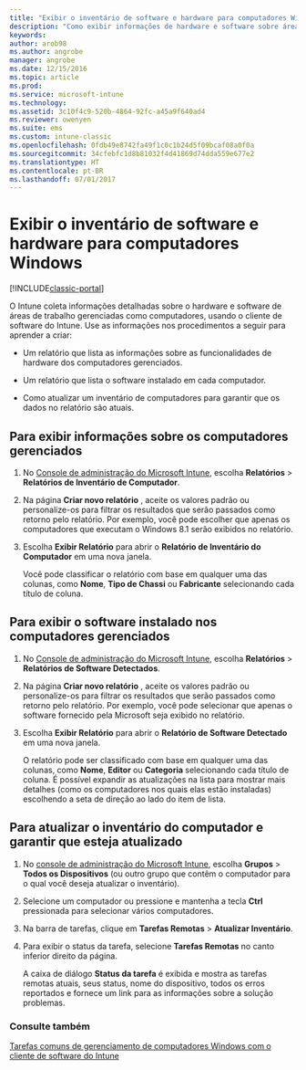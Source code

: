 ```yaml
---
title: "Exibir o inventário de software e hardware para computadores Windows"
description: "Como exibir informações de hardware e software sobre áreas de trabalho do Windows gerenciadas como computadores com o cliente de software do Intune."
keywords: 
author: arob98
ms.author: angrobe
manager: angrobe
ms.date: 12/15/2016
ms.topic: article
ms.prod: 
ms.service: microsoft-intune
ms.technology: 
ms.assetid: 3c10f4c9-520b-4864-92fc-a45a9f640ad4
ms.reviewer: owenyen
ms.suite: ems
ms.custom: intune-classic
ms.openlocfilehash: 0fdb49e8742fa49f1c0c1b24d5f09bcaf08a0f0a
ms.sourcegitcommit: 34cfebfc1d8b81032f4d41869d74dda559e677e2
ms.translationtype: HT
ms.contentlocale: pt-BR
ms.lasthandoff: 07/01/2017
---
```

# <a name="view-hardware-and-software-inventory-for-windows-pcs"></a>Exibir o inventário de software e hardware para computadores Windows

[!INCLUDE[classic-portal](../includes/classic-portal.md)]

O Intune coleta informações detalhadas sobre o hardware e software de áreas de trabalho gerenciadas como computadores, usando o cliente de software do Intune. Use as informações nos procedimentos a seguir para aprender a criar:

-   Um relatório que lista as informações sobre as funcionalidades de hardware dos computadores gerenciados.

-   Um relatório que lista o software instalado em cada computador.

-   Como atualizar um inventário de computadores para garantir que os dados no relatório são atuais.

## <a name="to-display-information-about-pcs-you-manage"></a>Para exibir informações sobre os computadores gerenciados

1.  No [Console de administração do Microsoft Intune](https://manage.microsoft.com/), escolha **Relatórios** &gt; **Relatórios de Inventário de Computador**.

2.  Na página **Criar novo relatório** , aceite os valores padrão ou personalize-os para filtrar os resultados que serão passados como retorno pelo relatório. Por exemplo, você pode escolher que apenas os computadores que executam o Windows 8.1 serão exibidos no relatório.

3.  Escolha **Exibir Relatório** para abrir o **Relatório de Inventário do Computador** em uma nova janela.

    Você pode classificar o relatório com base em qualquer uma das colunas, como **Nome**, **Tipo de Chassi** ou **Fabricante** selecionando cada título de coluna.

## <a name="to-display-software-installed-on-pcs-you-manage"></a>Para exibir o software instalado nos computadores gerenciados

1.  No [Console de administração do Microsoft Intune](https://manage.microsoft.com/), escolha **Relatórios** &gt; **Relatórios de Software Detectados**.

2.  Na página **Criar novo relatório** , aceite os valores padrão ou personalize-os para filtrar os resultados que serão passados como retorno pelo relatório. Por exemplo, você pode selecionar que apenas o software fornecido pela Microsoft seja exibido no relatório.

3.  Escolha **Exibir Relatório** para abrir o **Relatório de Software Detectado** em uma nova janela.

    O relatório pode ser classificado com base em qualquer uma das colunas, como **Nome**, **Editor** ou **Categoria** selecionando cada título de coluna. É possível expandir as atualizações na lista para mostrar mais detalhes (como os computadores nos quais elas estão instaladas) escolhendo a seta de direção ao lado do item de lista.

## <a name="to-refresh-computer-inventory-to-ensure-it-is-current"></a>Para atualizar o inventário do computador e garantir que esteja atualizado

1.  No [console de administração do Microsoft Intune](https://manage.microsoft.com/), escolha **Grupos** &gt; **Todos os Dispositivos** (ou outro grupo que contêm o computador para o qual você deseja atualizar o inventário).

2.  Selecione um computador ou pressione e mantenha a tecla **Ctrl** pressionada para selecionar vários computadores.

3.  Na barra de tarefas, clique em **Tarefas Remotas** &gt; **Atualizar Inventário**.

4.  Para exibir o status da tarefa, selecione **Tarefas Remotas** no canto inferior direito da página.

    A caixa de diálogo **Status da tarefa** é exibida e mostra as tarefas remotas atuais, seus status, nome do dispositivo, todos os erros reportados e fornece um link para as informações sobre a solução problemas.

### <a name="see-also"></a>Consulte também

[Tarefas comuns de gerenciamento de computadores Windows com o cliente de software do Intune](common-windows-pc-management-tasks-with-the-microsoft-intune-computer-client.md)
